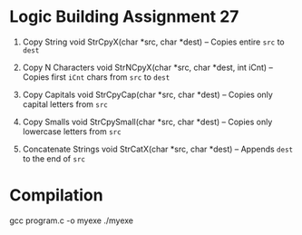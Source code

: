 # Logic Building Assignment 27

1. Copy String
   void StrCpyX(char *src, char *dest) – Copies entire `src` to `dest`

2. Copy N Characters
   void StrNCpyX(char *src, char *dest, int iCnt) – Copies first `iCnt` chars from `src` to `dest`

3. Copy Capitals
   void StrCpyCap(char *src, char *dest) – Copies only capital letters from `src`

4. Copy Smalls
   void StrCpySmall(char *src, char *dest) – Copies only lowercase letters from `src`

5. Concatenate Strings
   void StrCatX(char *src, char *dest) – Appends `dest` to the end of `src`

# Compilation

gcc program.c -o myexe
./myexe
